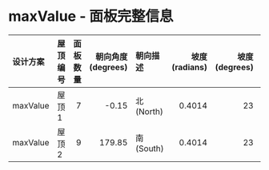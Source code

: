# maxValue - 面板完整信息

| 设计方案     | 屋顶编号   |   面板数量 |   朝向角度 (degrees) | 朝向描述      |   坡度 (radians) |   坡度 (degrees) | 计算状态   |   年度总发电量 (kWh) |   1月发电量 (kWh) |   2月发电量 (kWh) |   3月发电量 (kWh) |   4月发电量 (kWh) |   5月发电量 (kWh) |   6月发电量 (kWh) |   7月发电量 (kWh) |   8月发电量 (kWh) |   9月发电量 (kWh) |   10月发电量 (kWh) |   11月发电量 (kWh) |   12月发电量 (kWh) |   1月日均 (kWh) |   2月日均 (kWh) |   3月日均 (kWh) |   4月日均 (kWh) |   5月日均 (kWh) |   6月日均 (kWh) |   7月日均 (kWh) |   8月日均 (kWh) |   9月日均 (kWh) |   10月日均 (kWh) |   11月日均 (kWh) |   12月日均 (kWh) |
|:---------|:-------|-------:|-----------------:|:----------|---------------:|---------------:|:-------|---------------:|--------------:|--------------:|--------------:|--------------:|--------------:|--------------:|--------------:|--------------:|--------------:|---------------:|---------------:|---------------:|-------------:|-------------:|-------------:|-------------:|-------------:|-------------:|-------------:|-------------:|-------------:|--------------:|--------------:|--------------:|
| maxValue | 屋顶 1   |      7 |            -0.15 | 北 (North) |         0.4014 |             23 | 成功     |         488.42 |         68.15 |         51.58 |         42.4  |         28.38 |         19.33 |         14.75 |         17.88 |         25.88 |         38    |          52.96 |          60.11 |          68.98 |       2.1984 |       1.8422 |       1.3678 |       0.9461 |       0.6236 |       0.4918 |       0.5766 |       0.8349 |       1.2666 |        1.7085 |        2.0038 |        2.2253 |
| maxValue | 屋顶 2   |      9 |           179.85 | 南 (South) |         0.4014 |             23 | 成功     |         492.18 |         68.3  |         51.82 |         42.76 |         28.79 |         19.73 |         15.12 |         18.29 |         26.32 |         38.42 |          53.28 |          60.27 |          69.08 |       2.2031 |       1.8506 |       1.3795 |       0.9597 |       0.6366 |       0.5041 |       0.5901 |       0.8491 |       1.2805 |        1.7188 |        2.009  |        2.2283 |